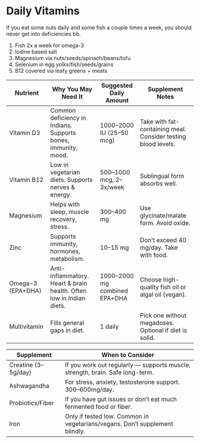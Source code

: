 # Daily Vitamins

If you eat some nuts daily and some fish a couple times a week, you should never get into deficiencies bb.

1. Fish 2x a week for omega-3
2. Iodine based salt
3. Magnesium via nuts/seeds/spinach/beans/tofu
4. Selenium in egg yolks/fish/seeds/grains
5. B12 covered via leafy greens + meats



| Nutrient         | Why You May Need It                                                | Suggested Daily Amount       | Supplement Notes                                                |
|------------------|---------------------------------------------------------------------|-------------------------------|-----------------------------------------------------------------|
| Vitamin D3       | Common deficiency in Indians. Supports bones, immunity, mood.       | 1000–2000 IU (25–50 mcg)      | Take with fat-containing meal. Consider testing blood levels.  |
| Vitamin B12      | Low in vegetarian diets. Supports nerves & energy.                  | 500–1000 mcg, 2–3x/week       | Sublingual form absorbs well.                                  |
| Magnesium        | Helps with sleep, muscle recovery, stress.                          | 300–400 mg                    | Use glycinate/malate form. Avoid oxide.                        |
| Zinc             | Supports immunity, hormones, metabolism.                            | 10–15 mg                      | Don’t exceed 40 mg/day. Take with food.                        |
| Omega-3 (EPA+DHA)| Anti-inflammatory. Heart & brain health. Often low in Indian diets. | 1000–2000 mg combined EPA+DHA | Choose high-quality fish oil or algal oil (vegan).            |
| Multivitamin     | Fills general gaps in diet.                                         | 1 daily                       | Pick one without megadoses. Optional if diet is solid.         |

| Supplement          | When to Consider                                                                 |
|---------------------|----------------------------------------------------------------------------------|
| Creatine (3–5g/day) | If you work out regularly — supports muscle, strength, brain. Safe long-term.   |
| Ashwagandha         | For stress, anxiety, testosterone support. 300–600mg/day.                       |
| Probiotics/Fiber    | If you have gut issues or don’t eat much fermented food or fiber.               |
| Iron                | Only if tested low. Common in vegetarians/vegans. Don’t supplement blindly.     |

